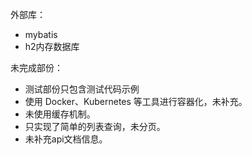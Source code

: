 外部库：
- mybatis
- h2内存数据库

未完成部份：
- 测试部份只包含测试代码示例
- 使用 Docker、Kubernetes 等工具进行容器化，未补充。
- 未使用缓存机制。
- 只实现了简单的列表查询，未分页。
- 未补充api文档信息。